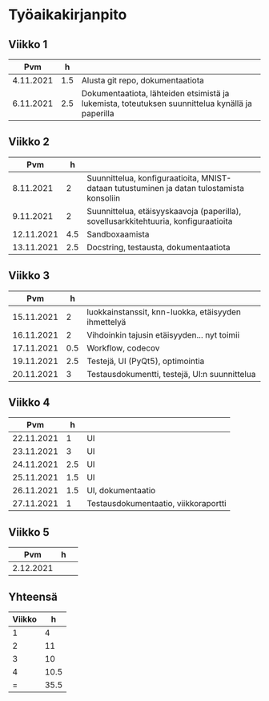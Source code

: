 # Työaikakirjanpito

## Viikko 1

Pvm       | h |  |
-----------|------|--------|
4.11.2021 | 1.5 | Alusta git repo, dokumentaatiota |
6.11.2021 | 2.5 | Dokumentaatiota, lähteiden etsimistä ja lukemista, toteutuksen suunnittelua kynällä ja paperilla |

## Viikko 2

Pvm       | h |  |
-----------|------|--------|
8.11.2021 | 2 | Suunnittelua, konfiguraatioita, MNIST-dataan tutustuminen ja datan tulostamista konsoliin |
9.11.2021 | 2 | Suunnittelua, etäisyyskaavoja (paperilla), sovellusarkkitehtuuria, konfiguraatioita |
12.11.2021 | 4.5 | Sandboxaamista |
13.11.2021 | 2.5 | Docstring, testausta, dokumentaatiota |

## Viikko 3

Pvm       | h |  |
-----------|------|--------|
15.11.2021 | 2 | luokkainstanssit, knn-luokka, etäisyyden ihmettelyä |
16.11.2021 | 2 | Vihdoinkin tajusin etäisyyden... nyt toimii |
17.11.2021 | 0.5 | Workflow, codecov |
19.11.2021 | 2.5 | Testejä, UI (PyQt5), optimointia |
20.11.2021 | 3 | Testausdokumentti, testejä, UI:n suunnittelua |

## Viikko 4

Pvm       | h |  |
-----------|------|--------|
22.11.2021 | 1 | UI |
23.11.2021 | 3 | UI |
24.11.2021 | 2.5 | UI |
25.11.2021 | 1.5 | UI |
26.11.2021 | 1.5 | UI, dokumentaatio |
27.11.2021 | 1 | Testausdokumentaatio, viikkoraportti |

## Viikko 5

Pvm       | h |  |
-----------|------|--------|
2.12.2021 |  |  |


## Yhteensä

Viikko       | h | 
-----------|------|
1| 4 |
2| 11 |
3| 10 |
4| 10.5 |
=| 35.5 |
